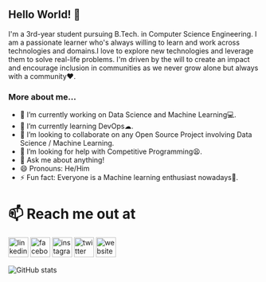 ## Hello World! 👋

I'm a 3rd-year student pursuing B.Tech. in Computer Science Engineering. I am a passionate learner who's always willing to learn and work across technologies and domains.I love to explore new technologies and leverage them to solve real-life problems. I'm driven by the will to create an impact and encourage inclusion in communities as we never grow alone but always with a community♥.

### More about me...

- 🔭 I’m currently working on Data Science and Machine Learning💻.
- 🌱 I’m currently learning DevOps☁.
- 👯 I’m looking to collaborate on any Open Source Project involving Data Science / Machine Learning.
- 🤔 I’m looking for help with Competitive Programming😫.
- 💬 Ask me about anything!
- 😄 Pronouns: He/Him
- ⚡ Fun fact: Everyone is a Machine learning enthusiast nowadays🤣.
# 📫 Reach me out at
[<img src='https://cdn.jsdelivr.net/npm/simple-icons@3.0.1/icons/linkedin.svg' alt='linkedin' height='40'>](https://www.linkedin.com/in/loveneeshdhir/)  [<img src='https://cdn.jsdelivr.net/npm/simple-icons@3.0.1/icons/facebook.svg' alt='facebook' height='40'>](https://www.facebook.com/loveneesh.dhir.1)  [<img src='https://cdn.jsdelivr.net/npm/simple-icons@3.0.1/icons/instagram.svg' alt='instagram' height='40'>](https://www.instagram.com/loveneesh_dhir/)  [<img src='https://cdn.jsdelivr.net/npm/simple-icons@3.0.1/icons/twitter.svg' alt='twitter' height='40'>](https://twitter.com/LoveneeshDhir)  [<img src='https://cdn.jsdelivr.net/npm/simple-icons@3.0.1/icons/icloud.svg' alt='website' height='40'>](https://loveneeshdhir.tech/)  

![GitHub stats](https://github-readme-stats.vercel.app/api?username=loveneeshdhir&show_icons=true)    
